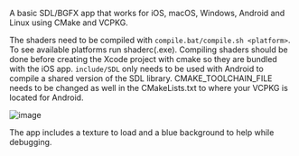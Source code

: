 A basic SDL/BGFX app that works for iOS, macOS, Windows, Android and Linux using CMake and VCPKG.

The shaders need to be compiled with `compile.bat/compile.sh <platform>`. To see available platforms run shaderc(.exe). Compiling shaders should be done before creating the Xcode project with cmake so they are bundled with the iOS app.
`include/SDL` only needs to be used with Android to compile a shared version of the SDL library. CMAKE_TOOLCHAIN_FILE needs to be changed as well in the CMakeLists.txt to where your VCPKG is located for Android.

![image](https://github.com/user-attachments/assets/d274bfbd-7859-4777-a619-e2a2056f66bc)

The app includes a texture to load and a blue background to help while debugging. 
